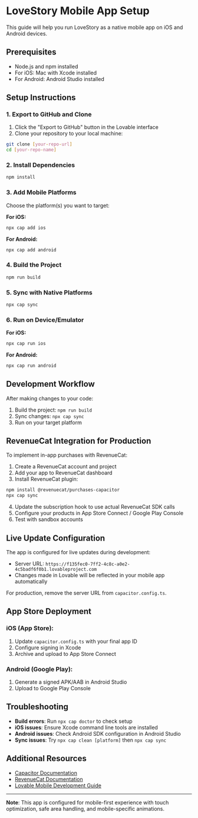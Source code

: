 # LoveStory Mobile App Setup

This guide will help you run LoveStory as a native mobile app on iOS and Android devices.

## Prerequisites

- Node.js and npm installed
- For iOS: Mac with Xcode installed
- For Android: Android Studio installed

## Setup Instructions

### 1. Export to GitHub and Clone

1. Click the "Export to GitHub" button in the Lovable interface
2. Clone your repository to your local machine:
```bash
git clone [your-repo-url]
cd [your-repo-name]
```

### 2. Install Dependencies

```bash
npm install
```

### 3. Add Mobile Platforms

Choose the platform(s) you want to target:

**For iOS:**
```bash
npx cap add ios
```

**For Android:**
```bash
npx cap add android
```

### 4. Build the Project

```bash
npm run build
```

### 5. Sync with Native Platforms

```bash
npx cap sync
```

### 6. Run on Device/Emulator

**For iOS:**
```bash
npx cap run ios
```

**For Android:**
```bash
npx cap run android
```

## Development Workflow

After making changes to your code:

1. Build the project: `npm run build`
2. Sync changes: `npx cap sync`
3. Run on your target platform

## RevenueCat Integration for Production

To implement in-app purchases with RevenueCat:

1. Create a RevenueCat account and project
2. Add your app to RevenueCat dashboard
3. Install RevenueCat plugin:
```bash
npm install @revenuecat/purchases-capacitor
npx cap sync
```

4. Update the subscription hook to use actual RevenueCat SDK calls
5. Configure your products in App Store Connect / Google Play Console
6. Test with sandbox accounts

## Live Update Configuration

The app is configured for live updates during development:
- Server URL: `https://f135fec0-7ff2-4c8c-a0e2-4c5badf6f0b1.lovableproject.com`
- Changes made in Lovable will be reflected in your mobile app automatically

For production, remove the server URL from `capacitor.config.ts`.

## App Store Deployment

### iOS (App Store):
1. Update `capacitor.config.ts` with your final app ID
2. Configure signing in Xcode
3. Archive and upload to App Store Connect

### Android (Google Play):
1. Generate a signed APK/AAB in Android Studio
2. Upload to Google Play Console

## Troubleshooting

- **Build errors**: Run `npx cap doctor` to check setup
- **iOS issues**: Ensure Xcode command line tools are installed
- **Android issues**: Check Android SDK configuration in Android Studio
- **Sync issues**: Try `npx cap clean [platform]` then `npx cap sync`

## Additional Resources

- [Capacitor Documentation](https://capacitorjs.com/docs)
- [RevenueCat Documentation](https://docs.revenuecat.com)
- [Lovable Mobile Development Guide](https://lovable.dev/blogs/TODO)

---

**Note**: This app is configured for mobile-first experience with touch optimization, safe area handling, and mobile-specific animations.